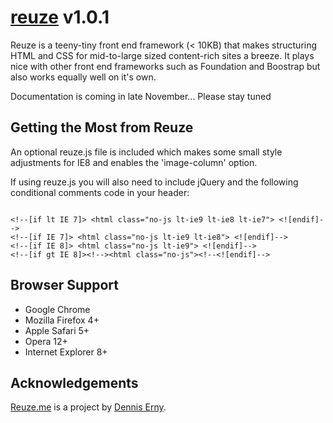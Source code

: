 <h1><a href="http://reuze.me">reuze</a> v1.0.1</h1>

<p>Reuze is a teeny-tiny front end framework (&lt; 10KB) that makes structuring HTML and CSS for mid-to-large sized content-rich sites a breeze. It plays nice with other front end frameworks such as Foundation and Boostrap but also works equally well on it's own.</p>

<p>Documentation is coming in late November... Please stay tuned</p>

<h2>Getting the Most from Reuze</h2>
<p>An optional reuze.js file is included which makes some small style adjustments for IE8 and enables the 'image-column' option.</p>
<p>If using reuze.js you will also need to include jQuery and the following conditional comments code in your header:</p>

<code>
&lt;!--[if lt IE 7]&gt; &lt;html class="no-js lt-ie9 lt-ie8 lt-ie7"&gt; &lt;![endif]--&gt;
&lt;!--[if IE 7]&gt; &lt;html class="no-js lt-ie9 lt-ie8"&gt; &lt;![endif]--&gt;
&lt;!--[if IE 8]&gt; &lt;html class="no-js lt-ie9"&gt; &lt;![endif]--&gt;
&lt;!--[if gt IE 8]&gt;&lt;!--&gt;&lt;html class="no-js"&gt;&lt;!--&lt;![endif]--&gt;
</code>

<h2>Browser Support</h2>
<ul>
<li>Google Chrome</li>
<li>Mozilla Firefox 4+</li>
<li>Apple Safari 5+</li>
<li>Opera 12+</li>
<li>Internet Explorer 8+</li>
</ul>

<h2>Acknowledgements</h2>
<p><a href="http://www.reuze.me">Reuze.me</a> is a project by <a href="http://twitter.com/denniserny">Dennis Erny</a>.</p>

